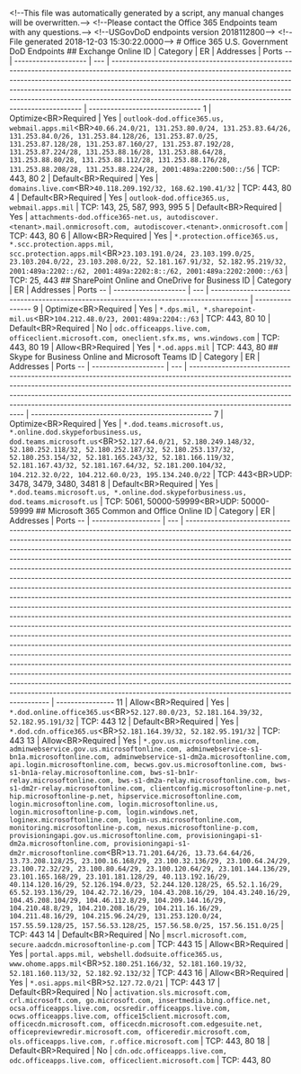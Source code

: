 ﻿< ! - - T h i s   f i l e   w a s   a u t o m a t i c a l l y   g e n e r a t e d   b y   a   s c r i p t ,   a n y   m a n u a l   c h a n g e s   w i l l   b e   o v e r w r i t t e n . - - > 
 < ! - - P l e a s e   c o n t a c t   t h e   O f f i c e   3 6 5   E n d p o i n t s   t e a m   w i t h   a n y   q u e s t i o n s . - - >  
 < ! - - U S G o v D o D   e n d p o i n t s   v e r s i o n   2 0 1 8 1 1 2 8 0 0 - - >  
 < ! - - F i l e   g e n e r a t e d   2 0 1 8 - 1 2 - 0 3   1 5 : 3 0 : 2 2 . 0 0 0 0 - - >  
 
 #   O f f i c e   3 6 5   U . S .   G o v e r n m e n t   D o D   E n d p o i n t s 
  
 
 # #   E x c h a n g e   O n l i n e 
  
 I D   |   C a t e g o r y   |   E R   |   A d d r e s s e s   |   P o r t s  
 - -   |   - - - - - - - - - - - - - - - - - - - -   |   - - -   |   - - - - - - - - - - - - - - - - - - - - - - - - - - - - - - - - - - - - - - - - - - - - - - - - - - - - - - - - - - - - - - - - - - - - - - - - - - - - - - - - - - - - - - - - - - - - - - - - - - - - - - - - - - - - - - - - - - - - - - - - - - - - - - - - - - - - - - - - - - - - - - - - - - - - - - - - - - - - - - - - - - - - - - - - - - - - - - - - - - - - - - - - - - - - - - - - - - - - - - - - - - - - - - - - - - - - - - - - - - - - - - - - - - - - - - - - - - - - - - - - - - - - - - - - - - - - - - - - - - - - - - - - - - - - - - - - - - - - - - - - - - - - - - - - - - - - - - - - - - - - - - - - - - - - - - - - - - - - - - - - - - - - - - - - - - - - - - - - - - - - - - - - - - - - - - - - - - - - - - - - - - - - - - - - - - - - - - - - - - - - - -   |   - - - - - - - - - - - - - - - - - - - - - - - - - - - - - - -  
 1   |   O p t i m i z e < B R > R e q u i r e d   |   Y e s   |   ` o u t l o o k - d o d . o f f i c e 3 6 5 . u s ,   w e b m a i l . a p p s . m i l ` < B R > ` 4 0 . 6 6 . 2 4 . 0 / 2 1 ,   1 3 1 . 2 5 3 . 8 0 . 0 / 2 4 ,   1 3 1 . 2 5 3 . 8 3 . 6 4 / 2 6 ,   1 3 1 . 2 5 3 . 8 4 . 0 / 2 6 ,   1 3 1 . 2 5 3 . 8 4 . 1 2 8 / 2 6 ,   1 3 1 . 2 5 3 . 8 7 . 0 / 2 5 ,   1 3 1 . 2 5 3 . 8 7 . 1 2 8 / 2 8 ,   1 3 1 . 2 5 3 . 8 7 . 1 6 0 / 2 7 ,   1 3 1 . 2 5 3 . 8 7 . 1 9 2 / 2 8 ,   1 3 1 . 2 5 3 . 8 7 . 2 2 4 / 2 8 ,   1 3 1 . 2 5 3 . 8 8 . 1 6 / 2 8 ,   1 3 1 . 2 5 3 . 8 8 . 6 4 / 2 8 ,   1 3 1 . 2 5 3 . 8 8 . 8 0 / 2 8 ,   1 3 1 . 2 5 3 . 8 8 . 1 1 2 / 2 8 ,   1 3 1 . 2 5 3 . 8 8 . 1 7 6 / 2 8 ,   1 3 1 . 2 5 3 . 8 8 . 2 0 8 / 2 8 ,   1 3 1 . 2 5 3 . 8 8 . 2 2 4 / 2 8 ,   2 0 0 1 : 4 8 9 a : 2 2 0 0 : 5 0 0 : : / 5 6 `   |   * * T C P : * *   4 4 3 ,   8 0  
 2   |   D e f a u l t < B R > R e q u i r e d   |   Y e s   |   ` d o m a i n s . l i v e . c o m ` < B R > ` 4 0 . 1 1 8 . 2 0 9 . 1 9 2 / 3 2 ,   1 6 8 . 6 2 . 1 9 0 . 4 1 / 3 2 `   |   * * T C P : * *   4 4 3 ,   8 0  
 4   |   D e f a u l t < B R > R e q u i r e d   |   Y e s   |   ` o u t l o o k - d o d . o f f i c e 3 6 5 . u s ,   w e b m a i l . a p p s . m i l `   |   * * T C P : * *   1 4 3 ,   2 5 ,   5 8 7 ,   9 9 3 ,   9 9 5  
 5   |   D e f a u l t < B R > R e q u i r e d   |   Y e s   |   ` a t t a c h m e n t s - d o d . o f f i c e 3 6 5 - n e t . u s ,   a u t o d i s c o v e r . < t e n a n t > . m a i l . o n m i c r o s o f t . c o m ,   a u t o d i s c o v e r . < t e n a n t > . o n m i c r o s o f t . c o m `   |   * * T C P : * *   4 4 3 ,   8 0  
 6   |   A l l o w < B R > R e q u i r e d   |   Y e s   |   ` * . p r o t e c t i o n . o f f i c e 3 6 5 . u s ,   * . s c c . p r o t e c t i o n . a p p s . m i l ,   s c c . p r o t e c t i o n . a p p s . m i l ` < B R > ` 2 3 . 1 0 3 . 1 9 1 . 0 / 2 4 ,   2 3 . 1 0 3 . 1 9 9 . 0 / 2 5 ,   2 3 . 1 0 3 . 2 0 4 . 0 / 2 2 ,   2 3 . 1 0 3 . 2 0 8 . 0 / 2 2 ,   5 2 . 1 8 1 . 1 6 7 . 9 1 / 3 2 ,   5 2 . 1 8 2 . 9 5 . 2 1 9 / 3 2 ,   2 0 0 1 : 4 8 9 a : 2 2 0 2 : : / 6 2 ,   2 0 0 1 : 4 8 9 a : 2 2 0 2 : 8 : : / 6 2 ,   2 0 0 1 : 4 8 9 a : 2 2 0 2 : 2 0 0 0 : : / 6 3 `   |   * * T C P : * *   2 5 ,   4 4 3  
 
 # #   S h a r e P o i n t   O n l i n e   a n d   O n e D r i v e   f o r   B u s i n e s s 
  
 I D   |   C a t e g o r y   |   E R   |   A d d r e s s e s   |   P o r t s  
 - -   |   - - - - - - - - - - - - - - - - - - - -   |   - - -   |   - - - - - - - - - - - - - - - - - - - - - - - - - - - - - - - - - - - - - - - - - - - - - - - - - - - - - - - - - - - - - - - - - - - - - - - - - - - - - - - - - - - - - - - -   |   - - - - - - - - - - - - - - - -  
 9   |   O p t i m i z e < B R > R e q u i r e d   |   Y e s   |   ` * . d p s . m i l ,   * . s h a r e p o i n t - m i l . u s ` < B R > ` 1 0 4 . 2 1 2 . 4 8 . 0 / 2 3 ,   2 0 0 1 : 4 8 9 a : 2 2 0 4 : : / 6 3 `   |   * * T C P : * *   4 4 3 ,   8 0  
 1 0   |   D e f a u l t < B R > R e q u i r e d   |   N o   |   ` o d c . o f f i c e a p p s . l i v e . c o m ,   o f f i c e c l i e n t . m i c r o s o f t . c o m ,   o n e c l i e n t . s f x . m s ,   w n s . w i n d o w s . c o m `   |   * * T C P : * *   4 4 3 ,   8 0  
 1 9   |   A l l o w < B R > R e q u i r e d   |   Y e s   |   ` * . o d . a p p s . m i l `   |   * * T C P : * *   4 4 3 ,   8 0  
 
 # #   S k y p e   f o r   B u s i n e s s   O n l i n e   a n d   M i c r o s o f t   T e a m s 
  
 I D   |   C a t e g o r y   |   E R   |   A d d r e s s e s   |   P o r t s  
 - -   |   - - - - - - - - - - - - - - - - - - - -   |   - - -   |   - - - - - - - - - - - - - - - - - - - - - - - - - - - - - - - - - - - - - - - - - - - - - - - - - - - - - - - - - - - - - - - - - - - - - - - - - - - - - - - - - - - - - - - - - - - - - - - - - - - - - - - - - - - - - - - - - - - - - - - - - - - - - - - - - - - - - - - - - - - - - - - - - - - - - - - - - - - - - - - - - - - - - - - - - - - - - - - - - - - - - - - - - - - - - - - - - - - - - - - - - - - - - - - - - - - - - - - - - - - - - - - - - - - - - - - - - - - - - - - - - - - - - - - - - - - - - - - - - - - - - - - - - - - - - - - - - - - - - - - - - - - - - - - - - - - - - - - - - - - - - - - - - - - - - - - - - - - - - - - - - - - - - - - - - - - - - - - - - - - - - - - -   |   - - - - - - - - - - - - - - - - - - - - - - - - - - - - - - - - - - - - - - - - - - - - - - - - - -  
 7   |   O p t i m i z e < B R > R e q u i r e d   |   Y e s   |   ` * . d o d . t e a m s . m i c r o s o f t . u s ,   * . o n l i n e . d o d . s k y p e f o r b u s i n e s s . u s ,   d o d . t e a m s . m i c r o s o f t . u s ` < B R > ` 5 2 . 1 2 7 . 6 4 . 0 / 2 1 ,   5 2 . 1 8 0 . 2 4 9 . 1 4 8 / 3 2 ,   5 2 . 1 8 0 . 2 5 2 . 1 1 8 / 3 2 ,   5 2 . 1 8 0 . 2 5 2 . 1 8 7 / 3 2 ,   5 2 . 1 8 0 . 2 5 3 . 1 3 7 / 3 2 ,   5 2 . 1 8 0 . 2 5 3 . 1 5 4 / 3 2 ,   5 2 . 1 8 1 . 1 6 5 . 2 4 3 / 3 2 ,   5 2 . 1 8 1 . 1 6 6 . 1 1 9 / 3 2 ,   5 2 . 1 8 1 . 1 6 7 . 4 3 / 3 2 ,   5 2 . 1 8 1 . 1 6 7 . 6 4 / 3 2 ,   5 2 . 1 8 1 . 2 0 0 . 1 0 4 / 3 2 ,   1 0 4 . 2 1 2 . 3 2 . 0 / 2 2 ,   1 0 4 . 2 1 2 . 6 0 . 0 / 2 3 ,   1 9 5 . 1 3 4 . 2 4 0 . 0 / 2 2 `   |   * * T C P : * *   4 4 3 < B R > * * U D P : * *   3 4 7 8 ,   3 4 7 9 ,   3 4 8 0 ,   3 4 8 1  
 8   |   D e f a u l t < B R > R e q u i r e d   |   Y e s   |   ` * . d o d . t e a m s . m i c r o s o f t . u s ,   * . o n l i n e . d o d . s k y p e f o r b u s i n e s s . u s ,   d o d . t e a m s . m i c r o s o f t . u s `   |   * * T C P : * *   5 0 6 1 ,   5 0 0 0 0 - 5 9 9 9 9 < B R > * * U D P : * *   5 0 0 0 0 - 5 9 9 9 9  
 
 # #   M i c r o s o f t   3 6 5   C o m m o n   a n d   O f f i c e   O n l i n e 
  
 I D   |   C a t e g o r y   |   E R   |   A d d r e s s e s   |   P o r t s  
 - -   |   - - - - - - - - - - - - - - - - - - -   |   - - -   |   - - - - - - - - - - - - - - - - - - - - - - - - - - - - - - - - - - - - - - - - - - - - - - - - - - - - - - - - - - - - - - - - - - - - - - - - - - - - - - - - - - - - - - - - - - - - - - - - - - - - - - - - - - - - - - - - - - - - - - - - - - - - - - - - - - - - - - - - - - - - - - - - - - - - - - - - - - - - - - - - - - - - - - - - - - - - - - - - - - - - - - - - - - - - - - - - - - - - - - - - - - - - - - - - - - - - - - - - - - - - - - - - - - - - - - - - - - - - - - - - - - - - - - - - - - - - - - - - - - - - - - - - - - - - - - - - - - - - - - - - - - - - - - - - - - - - - - - - - - - - - - - - - - - - - - - - - - - - - - - - - - - - - - - - - - - - - - - - - - - - - - - - - - - - - - - - - - - - - - - - - - - - - - - - - - - - - - - - - - - - - - - - - - - - - - - - - - - - - - - - - - - - - - - - - - - - - - - - - - - - - - - - - - - - - - - - - - - - - - - - - - - - - - - - - - - - - - - - - - - - - - - - - - - - - - - - - - - - - - - - - - - - - - - - - - - - - - - - - - - - - - - - - - - - - - - - - - - - - - - - - - - - - - - - - - - - - - - - - - - - - - - - - - - - - - - - - - - - - - - - - - - - - - - - - - - - - - - - - - - - - - - - - - - - - - - - - - - - - - - - - - - - - - - - - - - - - - - - - - - - - - - - - - - - - - - - - - - - - - - - - - - - - - - - - - - - - - - - - - - - - - - - - - - - - - - - - - - - - - - - - - - - - - - - - - - - - - - - - - - - - - - - - - - - - - - - - - - - - - - - - - - - - - - - - - - - - - - - - - - - - - - - - - - - - - - - - - - - - - - - - - - - - - - - - - - - - - - - - - - - - - - - - - - - - - - - - - - - - - - - - - - - - - - - - - - - - - - - - - - - - - - - - - - - - - - - - - - - - - - - - - - - - - - - - - - - - - - - - - - - - - - - - - - - - - - - - - - - - - - - - - - - - - - - - - - - - - - - - - - - - - - - - - - - - - - - - - - - - - - - - - - - - - - - - - - - - - - - - - - - - - - - - - - - - - - - - - - - - - - - - - - - - - - - - - - - - - - - - - - - - - - - - - - - - - - - - - - - - - - - - - - - - - - - - - - - - - - - - - - - - - - - - - - - - - - - - - - - - - - - - - - - - - - - - - - - - - - - - - - - - - - - - - - - - - - - - - - - - - - - - - - - - - - - - - - - - - - - - - - - - - - - - - - - - - - - - - - - - - - - - - - - - - - - - - - - - - - - - - - - - - - - - - - - - - - - - - - - - - - - - - - - - - - - - - - - - - - - - - - - - - - - - - - - - - - - - - - - - - - - - - - - - - - - - - - - - - - - - - - - - - - - - - - - - - - - - - - - - - - - - - - - - - - - - - - - - - - - - - - - - - - - - - - - - - - - - - - - - - - - - - - - - - - - - - - - - - - - - - - - - - - - - - - - - - - - - - - - - - - - - - - - - - - - - - - - - - - - - - - - - - - - - - - - - - - - - - - - - - - - - - - - - - - - - - - - - - - - - - - - - - - - - - - - - - - - - - - - - - - - - - - - - - - - - - - - - - - - - - - - - - - - - - - - - - - - - - - - - - - - - - - -   |   - - - - - - - - - - - - - - - -  
 1 1   |   A l l o w < B R > R e q u i r e d   |   Y e s   |   ` * . d o d . o n l i n e . o f f i c e 3 6 5 . u s ` < B R > ` 5 2 . 1 2 7 . 8 0 . 0 / 2 3 ,   5 2 . 1 8 1 . 1 6 4 . 3 9 / 3 2 ,   5 2 . 1 8 2 . 9 5 . 1 9 1 / 3 2 `   |   * * T C P : * *   4 4 3  
 1 2   |   D e f a u l t < B R > R e q u i r e d   |   Y e s   |   ` * . d o d . c d n . o f f i c e 3 6 5 . u s ` < B R > ` 5 2 . 1 8 1 . 1 6 4 . 3 9 / 3 2 ,   5 2 . 1 8 2 . 9 5 . 1 9 1 / 3 2 `   |   * * T C P : * *   4 4 3  
 1 3   |   A l l o w < B R > R e q u i r e d   |   Y e s   |   ` * . g o v . u s . m i c r o s o f t o n l i n e . c o m ,   a d m i n w e b s e r v i c e . g o v . u s . m i c r o s o f t o n l i n e . c o m ,   a d m i n w e b s e r v i c e - s 1 - b n 1 a . m i c r o s o f t o n l i n e . c o m ,   a d m i n w e b s e r v i c e - s 1 - d m 2 a . m i c r o s o f t o n l i n e . c o m ,   a p i . l o g i n . m i c r o s o f t o n l i n e . c o m ,   b e c w s . g o v . u s . m i c r o s o f t o n l i n e . c o m ,   b w s - s 1 - b n 1 a - r e l a y . m i c r o s o f t o n l i n e . c o m ,   b w s - s 1 - b n 1 r - r e l a y . m i c r o s o f t o n l i n e . c o m ,   b w s - s 1 - d m 2 a - r e l a y . m i c r o s o f t o n l i n e . c o m ,   b w s - s 1 - d m 2 r - r e l a y . m i c r o s o f t o n l i n e . c o m ,   c l i e n t c o n f i g . m i c r o s o f t o n l i n e - p . n e t ,   h i p . m i c r o s o f t o n l i n e - p . n e t ,   h i p s e r v i c e . m i c r o s o f t o n l i n e . c o m ,   l o g i n . m i c r o s o f t o n l i n e . c o m ,   l o g i n . m i c r o s o f t o n l i n e . u s ,   l o g i n . m i c r o s o f t o n l i n e - p . c o m ,   l o g i n . w i n d o w s . n e t ,   l o g i n e x . m i c r o s o f t o n l i n e . c o m ,   l o g i n - u s . m i c r o s o f t o n l i n e . c o m ,   m o n i t o r i n g . m i c r o s o f t o n l i n e - p . c o m ,   n e x u s . m i c r o s o f t o n l i n e - p . c o m ,   p r o v i s i o n i n g a p i . g o v . u s . m i c r o s o f t o n l i n e . c o m ,   p r o v i s i o n i n g a p i - s 1 - d m 2 a . m i c r o s o f t o n l i n e . c o m ,   p r o v i s i o n i n g a p i - s 1 - d m 2 r . m i c r o s o f t o n l i n e . c o m ` < B R > ` 1 3 . 7 1 . 2 0 1 . 6 4 / 2 6 ,   1 3 . 7 3 . 6 4 . 6 4 / 2 6 ,   1 3 . 7 3 . 2 0 8 . 1 2 8 / 2 5 ,   2 3 . 1 0 0 . 1 6 . 1 6 8 / 2 9 ,   2 3 . 1 0 0 . 3 2 . 1 3 6 / 2 9 ,   2 3 . 1 0 0 . 6 4 . 2 4 / 2 9 ,   2 3 . 1 0 0 . 7 2 . 3 2 / 2 9 ,   2 3 . 1 0 0 . 8 0 . 6 4 / 2 9 ,   2 3 . 1 0 0 . 1 2 0 . 6 4 / 2 9 ,   2 3 . 1 0 1 . 1 4 4 . 1 3 6 / 2 9 ,   2 3 . 1 0 1 . 1 6 5 . 1 6 8 / 2 9 ,   2 3 . 1 0 1 . 1 8 1 . 1 2 8 / 2 9 ,   4 0 . 1 1 3 . 1 9 2 . 1 6 / 2 9 ,   4 0 . 1 1 4 . 1 2 0 . 1 6 / 2 9 ,   5 2 . 1 2 6 . 1 9 4 . 0 / 2 3 ,   5 2 . 2 4 4 . 1 2 0 . 1 2 8 / 2 5 ,   6 5 . 5 2 . 1 . 1 6 / 2 9 ,   6 5 . 5 2 . 1 9 3 . 1 3 6 / 2 9 ,   1 0 4 . 4 2 . 7 2 . 1 6 / 2 9 ,   1 0 4 . 4 3 . 2 0 8 . 1 6 / 2 9 ,   1 0 4 . 4 3 . 2 4 0 . 1 6 / 2 9 ,   1 0 4 . 4 5 . 2 0 8 . 1 0 4 / 2 9 ,   1 0 4 . 4 6 . 1 1 2 . 8 / 2 9 ,   1 0 4 . 2 0 9 . 1 4 4 . 1 6 / 2 9 ,   1 0 4 . 2 1 0 . 4 8 . 8 / 2 9 ,   1 0 4 . 2 1 0 . 2 0 8 . 1 6 / 2 9 ,   1 0 4 . 2 1 1 . 1 6 . 1 6 / 2 9 ,   1 0 4 . 2 1 1 . 4 8 . 1 6 / 2 9 ,   1 0 4 . 2 1 5 . 9 6 . 2 4 / 2 9 ,   1 3 1 . 2 5 3 . 1 2 0 . 0 / 2 4 ,   1 5 7 . 5 5 . 5 9 . 1 2 8 / 2 5 ,   1 5 7 . 5 6 . 5 3 . 1 2 8 / 2 5 ,   1 5 7 . 5 6 . 5 8 . 0 / 2 5 ,   1 5 7 . 5 6 . 1 5 1 . 0 / 2 5 `   |   * * T C P : * *   4 4 3  
 1 4   |   D e f a u l t < B R > R e q u i r e d   |   N o   |   ` m s c r l . m i c r o s o f t . c o m ,   s e c u r e . a a d c d n . m i c r o s o f t o n l i n e - p . c o m `   |   * * T C P : * *   4 4 3  
 1 5   |   A l l o w < B R > R e q u i r e d   |   Y e s   |   ` p o r t a l . a p p s . m i l ,   w e b s h e l l . d o d s u i t e . o f f i c e 3 6 5 . u s ,   w w w . o h o m e . a p p s . m i l ` < B R > ` 5 2 . 1 8 0 . 2 5 1 . 1 6 6 / 3 2 ,   5 2 . 1 8 1 . 1 6 0 . 1 9 / 3 2 ,   5 2 . 1 8 1 . 1 6 0 . 1 1 3 / 3 2 ,   5 2 . 1 8 2 . 9 2 . 1 3 2 / 3 2 `   |   * * T C P : * *   4 4 3  
 1 6   |   A l l o w < B R > R e q u i r e d   |   Y e s   |   ` * . o s i . a p p s . m i l ` < B R > ` 5 2 . 1 2 7 . 7 2 . 0 / 2 1 `   |   * * T C P : * *   4 4 3  
 1 7   |   D e f a u l t < B R > R e q u i r e d   |   N o   |   ` a c t i v a t i o n . s l s . m i c r o s o f t . c o m ,   c r l . m i c r o s o f t . c o m ,   g o . m i c r o s o f t . c o m ,   i n s e r t m e d i a . b i n g . o f f i c e . n e t ,   o c s a . o f f i c e a p p s . l i v e . c o m ,   o c s r e d i r . o f f i c e a p p s . l i v e . c o m ,   o c w s . o f f i c e a p p s . l i v e . c o m ,   o f f i c e 1 5 c l i e n t . m i c r o s o f t . c o m ,   o f f i c e c d n . m i c r o s o f t . c o m ,   o f f i c e c d n . m i c r o s o f t . c o m . e d g e s u i t e . n e t ,   o f f i c e p r e v i e w r e d i r . m i c r o s o f t . c o m ,   o f f i c e r e d i r . m i c r o s o f t . c o m ,   o l s . o f f i c e a p p s . l i v e . c o m ,   r . o f f i c e . m i c r o s o f t . c o m `   |   * * T C P : * *   4 4 3 ,   8 0  
 1 8   |   D e f a u l t < B R > R e q u i r e d   |   N o   |   ` c d n . o d c . o f f i c e a p p s . l i v e . c o m ,   o d c . o f f i c e a p p s . l i v e . c o m ,   o f f i c e c l i e n t . m i c r o s o f t . c o m `   |   * * T C P : * *   4 4 3 ,   8 0  
 